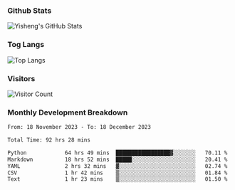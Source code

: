 ### Github Stats
![Yisheng's GitHub Stats](https://github-readme-stats-9qabuvhk1-gongyisheng.vercel.app/api?username=gongyisheng&count_private=true&show_icons=true)
### Tog Langs
![Top Langs](https://github-readme-stats-9qabuvhk1-gongyisheng.vercel.app/api/top-langs/?username=gongyisheng&layout=compact)
### Visitors
![Visitor Count](https://profile-counter.glitch.me/gongyisheng/count.svg)
### Monthly Development Breakdown
<!--START_SECTION:waka-->

```txt
From: 18 November 2023 - To: 18 December 2023

Total Time: 92 hrs 28 mins

Python            64 hrs 49 mins  █████████████████▓░░░░░░░   70.11 %
Markdown          18 hrs 52 mins  █████░░░░░░░░░░░░░░░░░░░░   20.41 %
YAML              2 hrs 32 mins   ▓░░░░░░░░░░░░░░░░░░░░░░░░   02.74 %
CSV               1 hr 42 mins    ▒░░░░░░░░░░░░░░░░░░░░░░░░   01.84 %
Text              1 hr 23 mins    ▒░░░░░░░░░░░░░░░░░░░░░░░░   01.50 %
```

<!--END_SECTION:waka-->
